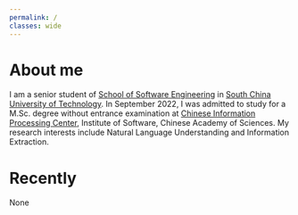 ```yaml
---
permalink: /
classes: wide
---
```


# About me
I am a senior student of [School of Software Engineering](http://www2.scut.edu.cn/sse/main.htm) in [South China University of Technology](https://www.scut.edu.cn/). In September 2022, 
I was admitted to study for a M.Sc. degree without entrance examination at [Chinese Information Processing Center](http://www.icip.org.cn/), Institute of Software, Chinese Academy of Sciences. My research interests include Natural Language Understanding and Information Extraction.

# Recently
None